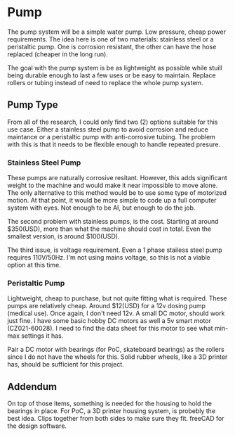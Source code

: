 # Pump

The pump system will be a simple water pump. Low pressure, cheap power
requirements. The idea here is one of two materials: stainless steel or a
peristaltic pump. One is corrosion resistant, the other can have the hose
replaced (cheaper in the long run).

The goal with the pump system is be as lightweight as possible while stuill
being durable enough to last a few uses or be easy to maintain. Replace rollers
or tubing instead of need to replace the whole pump system.

## Pump Type

From all of the research, I could only find two (2) options suitable for this
use case. Either a stainless steel pump to avoid corrosion and reduce maintance
or a peristaltic pump with anti-corrosive tubing. The problem with this is that
it needs to be flexible enough to handle repeated presure.

### Stainless Steel Pump

These pumps are naturally corrosive resitant. However, this adds significant
weight to the machine and would make it near impossible to move alone. The only
alternative to this method would be to use some type of motorized motion. At
that point, it would be more simple to code up a full computer system with eyes.
Not enough to be AI, but enough to do the job. 

The second problem with stainless pumps, is the cost. Starting at around
$350(USD), more than what the machine should cost in total. Even the smallest
version, is around $100(USD).

The third issue, is voltage requirement. Even a 1 phase stailess steel pump
requires 110V/50Hz. I'm not using mains voltage, so this is not a viable option
at this time.

### Peristaltic Pump

Lightweight, cheap to purchase, but not quite fitting what is required. These
pumps are relatively cheap. Around $12(USD) for a 12v dosing pump (medical use).
Once again, I don't need 12v. A small DC motor, should work just fine. I have
some basic hobby DC motors as well a 5v smart motor (CZ021-60028). I need to
find the data sheet for this motor to see what min-max settings it has. 

Pair a DC motor with bearings (for PoC, skateboard bearings) as the rollers
since I do not have the wheels for this. Solid rubber wheels, like a 3D printer
has, should be sufficient for this project. 

## Addendum

On top of those items, something is needed for the housing to hold the bearings
in place. For PoC, a 3D printer housing system, is probebly the best idea.
Clips together from both sides to make sure they fit. freeCAD for the design
software.
